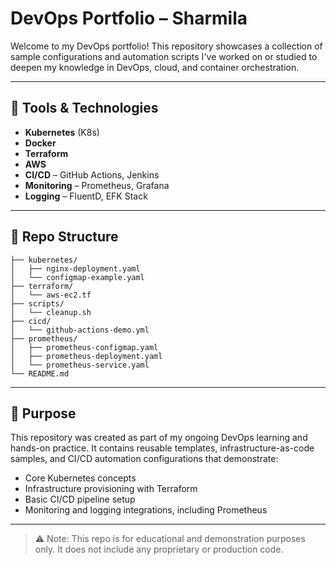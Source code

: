 # DevOps Portfolio – Sharmila

Welcome to my DevOps portfolio! This repository showcases a collection of sample configurations and automation scripts I've worked on or studied to deepen my knowledge in DevOps, cloud, and container orchestration.

---

## 🔧 Tools & Technologies

- **Kubernetes** (K8s)
- **Docker**
- **Terraform**
- **AWS**
- **CI/CD** – GitHub Actions, Jenkins
- **Monitoring** – Prometheus, Grafana
- **Logging** – FluentD, EFK Stack

---

## 📁 Repo Structure
```
├── kubernetes/
│   ├── nginx-deployment.yaml
│   └── configmap-example.yaml
├── terraform/
│   └── aws-ec2.tf
├── scripts/
│   └── cleanup.sh
├── cicd/
│   └── github-actions-demo.yml
├── prometheus/
│   ├── prometheus-configmap.yaml
│   ├── prometheus-deployment.yaml
│   └── prometheus-service.yaml
└── README.md
```


---

## 🧠 Purpose

This repository was created as part of my ongoing DevOps learning and hands-on practice. It contains reusable templates, infrastructure-as-code samples, and CI/CD automation configurations that demonstrate:

- Core Kubernetes concepts  
- Infrastructure provisioning with Terraform  
- Basic CI/CD pipeline setup  
- Monitoring and logging integrations, including Prometheus    

---

> ⚠️ Note: This repo is for educational and demonstration purposes only. It does not include any proprietary or production code.


